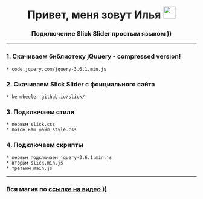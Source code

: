 <h1 align="center">Привет, меня зовут Илья
<img src="https://github.com/blackcater/blackcater/raw/main/images/Hi.gif" height="32"/></h1>
<h3 align="center">Подключение Slick Slider простым языком ))</h3>

---

### 1. Скачиваем библиотеку jQuuery - compressed version!
    * code.jquery.com/jquery-3.6.1.min.js
### 2. Скачиваем Slick Slider с фоициального сайта 
    * kenwheeler.github.io/slick/
### 3. Подключаем стили
    * первым slick.css
    * потом наш файл style.css
### 4. Подключаем скрипты
    * первым подключаем jquery-3.6.1.min.js
    * вторым slick.min.js  
    * третьим main.js

---

###  Вся магия по [ссылке на видео ))](https://www.youtube.com/channel/UCStPiUDdMG-aJPziQyqVZVg)
